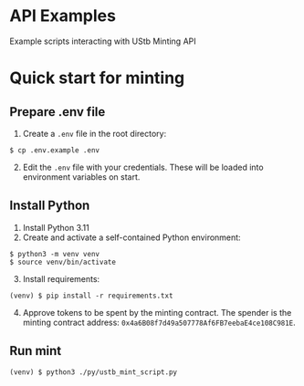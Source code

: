 # API Examples

Example scripts interacting with UStb Minting API

# Quick start for minting

## Prepare .env file

1. Create a `.env` file in the root directory:

```
$ cp .env.example .env
```

2. Edit the `.env` file with your credentials. These will be loaded into environment variables on start.

## Install Python

1. Install Python 3.11
2. Create and activate a self-contained Python environment:

```
$ python3 -m venv venv
$ source venv/bin/activate
```

3. Install requirements:

```
(venv) $ pip install -r requirements.txt
```

4. Approve tokens to be spent by the minting contract.  The spender is the minting contract address: `0x4a6B08f7d49a507778Af6FB7eebaE4ce108C981E`.

## Run mint

```
(venv) $ python3 ./py/ustb_mint_script.py
```
